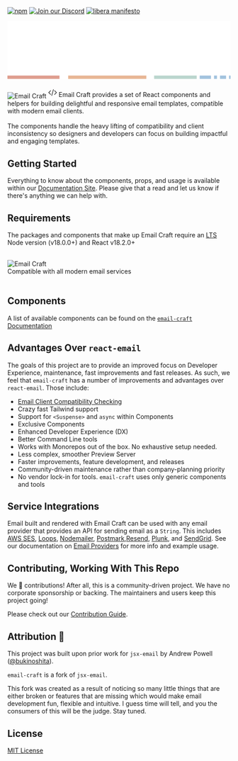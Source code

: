 [npm]: https://img.shields.io/npm/v/email-craft
[npm-url]: https://www.npmjs.com/package/email-craft

[![npm][npm]][npm-url]
[![Join our Discord](https://img.shields.io/badge/join_our-Discord-5a64ea)](https://discord.gg/FywZN57mTg)
[![libera manifesto](https://img.shields.io/badge/libera-manifesto-lightgrey.svg)](https://liberamanifesto.com)

<div align="center">
	<img src="https://raw.githubusercontent.com/messageraft/email-craft/main/assets/npm-header.svg" alt="Email Craft"/><br/><br/>
</div>

<div>
  <img src="https://raw.githubusercontent.com/messageraft/email-craft/main/assets/brackets.svg" alt="Email Craft" valign="sub" class="brackets" />
  <svg xmlns="http://www.w3.org/2000/svg" height="20" fill="none" viewBox="0 0 24 24" stroke-width="1.5" stroke="currentColor" class="brackets">
    <path stroke-linecap="round" stroke-linejoin="round" d="M17.25 6.75L22.5 12l-5.25 5.25m-10.5 0L1.5 12l5.25-5.25m7.5-3l-4.5 16.5" />
  </svg>
  Email Craft provides a set of React components and helpers for building delightful and responsive email templates, compatible with modern email clients.
  <br/><br/>
  The components handle the heavy lifting of compatibility and client inconsistency so designers and developers can focus on building impactful and engaging templates.
  <br/>
</div>

## Getting Started

Everything to know about the components, props, and usage is available within our [Documentation Site](https://emailcraft.dev/docs/introduction). Please give that a read and let us know if there's anything we can help with.

## Requirements

The packages and components that make up Email Craft require an [LTS](https://github.com/nodejs/Release) Node version (v18.0.0+) and React v18.2.0+

<div>
  <br/>
	<img src="https://raw.githubusercontent.com/messageraft/email-craft/main/assets/clients.svg" alt="Email Craft" class="clients"/><br/>
  Compatible with all modern email services
  <br/><br/>
</div>

## Components

A list of available components can be found on the [`email-craft` Documentation](https://emailcraft.dev/docs/introduction)

## Advantages Over `react-email`

The goals of this project are to provide an improved focus on Developer Experience, maintenance, fast improvements and fast releases. As such, we feel that `email-craft` has a number of improvements and advantages over `react-email`. Those include:

- [Email Client Compatibility Checking](https://emailcraft.dev/docs/core/cli#client-compatibility-check)
- Crazy fast Tailwind support
- Support for `<Suspense>` and `async` within Components
- Exclusive Components
- Enhanced Developer Experience (DX)
- Better Command Line tools
- Works with Monorepos out of the box. No exhaustive setup needed.
- Less complex, smoother Preview Server
- Faster improvements, feature development, and releases
- Community-driven maintenance rather than company-planning priority
- No vendor lock-in for tools. `email-craft` uses only generic components and tools

## Service Integrations

Email built and rendered with Email Craft can be used with any email provider that provides an API for sending email as a `String`.
This includes [AWS SES](https://aws.amazon.com/ses), [Loops](https://loops.so), [Nodemailer](https://nodemailer.com), [Postmark](https://postmarkapp.com),[Resend](https://resend.com), [Plunk](https://www.useplunk.com/), and [SendGrid](https://sendgrid.com). See our documentation on [Email Providers](https://emailcraft.dev/docs/email-providers) for more info and example usage.

<!-- FIXME: Write and link to example code for integrations on the docs site -->

## Contributing, Working With This Repo

We 💛 contributions! After all, this is a community-driven project. We have no corporate sponsorship or backing. The maintainers and users keep this project going!

Please check out our [Contribution Guide](./CONTRIBUTING.md).

## Attribution 🧡

This project was built upon prior work for `jsx-email` by Andrew Powell ([@bukinoshita](andrew@shellscape.org)).

`email-craft` is a fork of `jsx-email`.

This fork was created as a result of noticing so many little things that are either broken or features that are missing which would make email development fun, flexible and intuitive. I guess time will tell, and you the consumers of this will be the judge. Stay tuned.

## License

[MIT License](./LICENSE.md)
